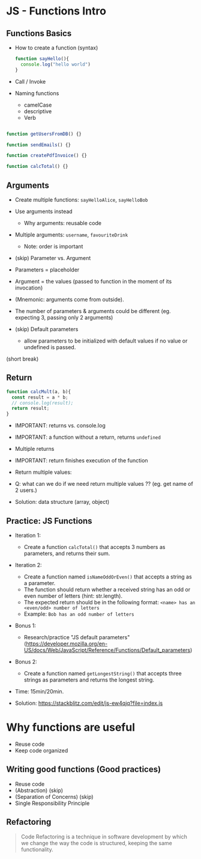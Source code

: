 

# JS - Functions Intro


<!--- 

Status: ready

-->



## Functions Basics

- How to create a function (syntax)
  
  ```js
  function sayHello(){
    console.log("hello world")
  }
  ```

- Call / Invoke

- Naming functions
  - camelCase
  - descriptive
  - Verb


```js

function getUsersFromDB() {}

function sendEmails() {}

function createPdfInvoice() {}

function calcTotal() {}
```


## Arguments

- Create multiple functions: `sayHelloAlice`, `sayHelloBob`

- Use arguments instead
  - Why arguments: reusable code
  
- Multiple arguments: `username`, `favouriteDrink`
  - Note: order is important


- (skip) Parameter vs. Argument
- Parameters = placeholder
- Argument = the values (passed to function in the moment of its invocation)
- (Mnemonic: arguments come from outside).
- The number of parameters & arguments could be different (eg. expecting 3, passing only 2 arguments)


- (skip) Default parameters
  - allow parameters to be initialized with default values if no value or undefined is passed.


(short break)


## Return

<!-- Note: do example with calcMult -->

```js
function calcMult(a, b){
  const result = a * b;
  // console.log(result);
  return result;
}
```

- IMPORTANT: returns vs. console.log
- IMPORTANT: a function without a return, returns `undefined`

- Multiple returns
- IMPORTANT: return finishes execution of the function

- Return multiple values:
- Q: what can we do if we need return multiple values ??
  (eg. get name of 2 users.)
- Solution: data structure (array, object)



## Practice: JS Functions

  - Iteration 1:
    - Create a function `calcTotal()` that accepts 3 numbers as parameters, and returns their sum.

  - Iteration 2:
    - Create a function named `isNameOddOrEven()` that accepts a string as a parameter. 
    - The function should return whether a received string has an odd or even number of letters (hint: str.length).
    - The expected return should be in the following format: `<name> has an <even/odd> number of letters`
    - Example: `Bob has an odd number of letters`

  - Bonus 1: 
    - Research/practice "JS default parameters" (https://developer.mozilla.org/en-US/docs/Web/JavaScript/Reference/Functions/Default_parameters)
    
  - Bonus 2:
    - Create a function named `getLongestString()` that accepts three strings as parameters and returns the longest string.


  - Time: 15min/20min.

  - Solution: https://stackblitz.com/edit/js-ew4qjq?file=index.js



# Why functions are useful
  - Reuse code
  - Keep code organized

  <!-- @todo: prepare an example of "reuse code" -->



## Writing good functions (Good practices)
  - Reuse code
  - (Abstraction) (skip)
  - (Separation of Concerns) (skip)
  - Single Responsibility Principle


## Refactoring

  > Code Refactoring is a technique in software development by which we change the way the code is structured, keeping the same functionality.


